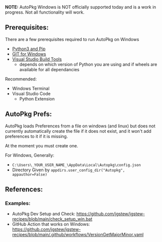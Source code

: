 **NOTE:** AutoPkg Windows is NOT officially supported today and is a work in progress. Not all functionality will work.

## Prerequisites:

There are a few prerequisites required to run AutoPkg on Windows

- [Python3 and Pip](https://www.python.org/downloads/windows/)
- [GIT for Windows](https://gitforwindows.org/index.html)
- [Visual Studio Build Tools](https://visualstudio.microsoft.com/visual-cpp-build-tools/)
  - depends on which version of Python you are using and if wheels are available for all dependancies

Recommended:

- Windows Terminal
- Visual Studio Code
  - Python Extension

## AutoPkg Prefs:

AutoPkg loads Preferences from a file on windows (and linux) but does not currently automatically create the file if it does not exist, and it won't add preferences to it if it is missing.

At the moment you must create one.

For Windows, Generally: 

- `C:\Users\_YOUR_USER_NAME_\AppData\Local\Autopkg\config.json`
- Directory Given by `appdirs.user_config_dir("Autopkg", appauthor=False)`


## References:

### Examples:

- AutoPkg Dev Setup and Check: https://github.com/jgstew/jgstew-recipes/blob/main/check_setup_win.bat
- GitHub Action that works on Windows: https://github.com/jgstew/jgstew-recipes/blob/main/.github/workflows/VersionGetMajorMinor.yaml
